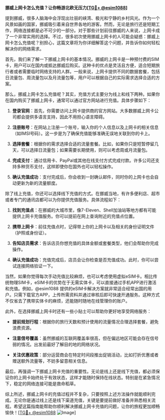 **挪威上网卡怎么充值？让你畅游北欧无压力[[TG💪+ @esim1088](https://t.me/s/esim1088)]**

提到挪威，很多人脑海中会浮现出壮丽的峡湾、极光和宁静的乡村风光。作为一个风景如画的国家，挪威吸引着来自世界各地的游客。然而，无论是旅行还是短期工作，网络连接都是必不可少的一部分。对于那些计划前往挪威的人来说，上网卡成了一个非常实用的选择。不过，很多初次使用挪威上网卡的人可能会疑惑：挪威上网卡怎么充值呢？别担心，这篇文章将为你详细解答这个问题，并告诉你如何轻松解决你的网络需求。

首先，我们来了解一下挪威上网卡的基本情况。挪威的上网卡是一种预付费的SIM卡，用户可以在国内或抵达挪威后购买。这种卡的优点是灵活且方便，适合短期旅行者或者需要临时网络支持的人群。一般来说，上网卡提供不同的数据套餐，包括日流量包、周流量包以及月流量包等，用户可以根据自己的实际需求选择合适的方案。

那么，挪威上网卡怎么充值呢？其实，充值方式主要分为线上和线下两种。如果你在国内购买了挪威上网卡，通常可以通过官方网站进行充值。具体步骤如下：

1. **登录官网**：首先，你需要访问上网卡提供商的官方网站。大多数挪威上网卡公司都会提供多语言支持，因此不用担心语言障碍。
   
2. **注册账号**：在网站上注册一个账号，输入你的个人信息以及上网卡的相关信息（如IMSI号码）。这一步是为了确保充值能够准确无误地关联到你的卡上。

3. **选择套餐**：根据你的需求选择合适的流量套餐。比如，如果你只是短暂停留几天，可以选择日流量包；如果需要长期使用，则可以考虑周或月流量包。

4. **完成支付**：通过信用卡、PayPal或其他在线支付方式完成付款。许多公司还支持多种货币支付，这样即使你在国外也可以轻松操作。

5. **确认充值成功**：支付完成后，你会收到一封确认邮件，同时你的上网卡也会自动更新为新的流量额度。

除了线上充值，你还可以选择线下充值的方式。在挪威当地，有许多便利店、超市或者专门的通讯店都可以为你提供充值服务。具体流程如下：

1. **找到充值点**：在挪威的大城市里，像7-Eleven、Shell加油站等地方都有可能提供上网卡充值服务。你可以提前在网上查询附近的充值点位置。

2. **携带上网卡**：前往充值点时，记得带上你的上网卡以及相关的身份证明文件（护照或身份证）。

3. **告知店员需求**：告诉店员你想充值的具体金额或套餐类型，他们会帮助你完成操作。

4. **确认充值成功**：充值完成后，店员会让你检查是否充值成功。此时，你可以尝试连接网络验证一下。

当然，如果你觉得每次手动充值比较麻烦，也可以考虑使用虚拟eSIM卡。相比传统物理SIM卡，eSIM卡的优势在于无需实体卡，可以直接通过手机APP进行激活和充值。例如，@esim1088 提供的eSIM卡解决方案就非常适合经常出国的用户。只需下载官方APP，上传所需资料并通过审核后即可快速开通服务。这种方式不仅省去了携带实体卡的麻烦，还能随时随地在线管理你的账户。

此外，在选择挪威上网卡时还有一些小贴士可以帮助你更好地享受网络服务：

- **提前规划行程**：根据你的旅行天数和预计使用的流量情况合理选择套餐，避免浪费资源。
  
- **注意信号覆盖**：虽然挪威的互联网覆盖率很高，但在偏远地区可能会存在信号弱的情况。出发前最好了解目的地的网络状况。

- **关注优惠政策**：部分运营商会在特定时间段推出促销活动，比如打折优惠或者赠送额外流量等，不妨多留意相关信息。

最后，再强调一下挪威上网卡充值的重要性。无论是线上还是线下充值，都必须保证你的上网卡始终处于有效状态，这样才能随时保持在线状态。特别是在紧急情况下，稳定的网络连接可能是救命稻草。

综上所述，挪威上网卡的充值过程并不复杂，只要按照上述方法操作就能顺利完成。无论你是通过线上还是线下渠道充值，关键是要提前做好准备并熟悉相关流程。希望这篇指南能帮助你顺利解决挪威上网卡充值的问题，让你的旅程更加顺畅愉快！[[TG💪+ @esim1088](https://t.me/s/esim1088) ![Image](https://i.postimg.cc/4NQfJmqS/Snipaste-2025-05-13-00-14-12.png)]